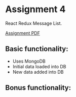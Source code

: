 # Assignment 4

React Redux Message List.

[Assignment PDF](http://blogs.ubc.ca/cpsc436i2019s/files/2019/06/Assignment-4.pdf)

## Basic functionality:

- Uses MongoDB
- Initial data loaded into DB
- New data added into DB

## Bonus functionality:
